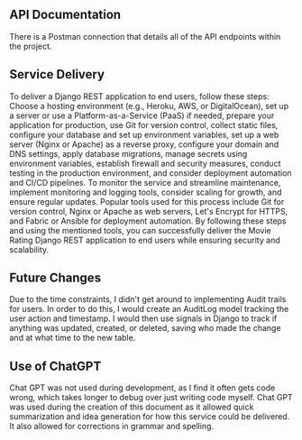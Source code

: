 
## API Documentation

There is a Postman connection that details all of the API endpoints within the project.

## Service Delivery

To deliver a Django REST application to end users, follow these steps: Choose a hosting environment (e.g., Heroku, AWS, or DigitalOcean), set up a server or use a Platform-as-a-Service (PaaS) if needed, prepare your application for production, use Git for version control, collect static files, configure your database and set up environment variables, set up a web server (Nginx or Apache) as a reverse proxy, configure your domain and DNS settings, apply database migrations, manage secrets using environment variables, establish firewall and security measures, conduct testing in the production environment, and consider deployment automation and CI/CD pipelines. To monitor the service and streamline maintenance, implement monitoring and logging tools, consider scaling for growth, and ensure regular updates. Popular tools used for this process include Git for version control, Nginx or Apache as web servers, Let's Encrypt for HTTPS, and Fabric or Ansible for deployment automation. By following these steps and using the mentioned tools, you can successfully deliver the Movie Rating Django REST application to end users while ensuring security and scalability.

## Future Changes

Due to the time constraints, I didn't get around to implementing Audit trails for users. In order to do this, I would create an AuditLog model tracking the user action and timestamp. I would then use signals in Django to track if anything was updated, created, or deleted, saving who made the change and at what time to the new table.

## Use of ChatGPT

Chat GPT was not used during development, as I find it often gets code wrong, which takes longer to debug over just writing code myself. Chat GPT was used during the creation of this document as it allowed quick summarization and idea generation for how this service could be delivered. It also allowed for corrections in grammar and spelling. 
